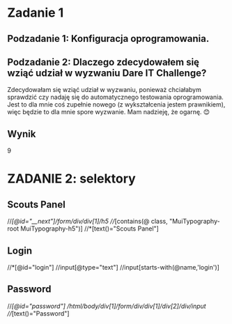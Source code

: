 # Zadanie 1 #
## **Podzadanie 1: Konfiguracja oprogramowania.** ##
## **Podzadanie 2: Dlaczego zdecydowałem się wziąć udział w wyzwaniu Dare IT Challenge?** ##
Zdecydowałam się wziąć udział w wyzwaniu, ponieważ chciałabym sprawdzić czy nadaję się do automatycznego testowania oprogramowania. Jest to dla mnie coś zupełnie nowego (z wykształcenia jestem prawnikiem), więc będzie to dla mnie spore wyzwanie. Mam nadzieję, że ogarnę.  😊
## Wynik ##
9
# ZADANIE 2: selektory #
## Scouts Panel ##
//*[@id="__next"]/form/div/div[1]/h5
//*[contains(@ class, "MuiTypography-root MuiTypography-h5")]
//*[text()="Scouts Panel"]
## Login ##
//*[@id="login"]
//input[@type="text"]
//input[starts-with(@name,'login')]
## Password ##
//*[@id="password"]
/html/body/div[1]/form/div/div[1]/div[2]/div/input
//*[text()="Password"]
